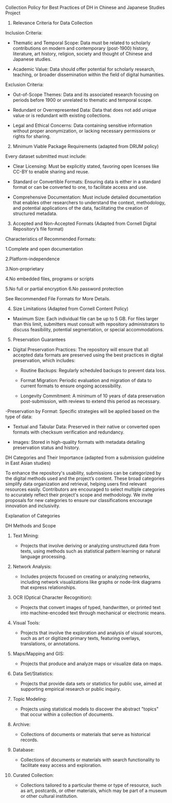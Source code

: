 Collection Policy for Best Practices of DH in Chinese and Japanese Studies Project

1. Relevance Criteria for Data Collection

Inclusion Criteria:

- Thematic and Temporal Scope: Data must be related to scholarly contributions on modern and contemporary (post-1900) history, literature, art history, religion, society and thought of Chinese and Japanese studies. 

- Academic Value: Data should offer potential for scholarly research, teaching, or broader dissemination within the field of digital humanities.

Exclusion Criteria:

- Out-of-Scope Themes: Data and its associated research focusing on periods before 1900 or unrelated to thematic and temporal scope. 

- Redundant or Overrepresented Data: Data that does not add unique value or is redundant with existing collections.

- Legal and Ethical Concerns: Data containing sensitive information without proper anonymization, or lacking necessary permissions or rights for sharing.

2. Minimum Viable Package Requirements (adapted from DRUM policy)

Every dataset submitted must include:

- Clear Licensing: Must be explicitly stated, favoring open licenses like CC-BY to enable sharing and reuse.

- Standard or Convertible Formats: Ensuring data is either in a standard format or can be converted to one, to facilitate access and use.

- Comprehensive Documentation: Must include detailed documentation that enables other researchers to understand the context, methodology, and potential applications of the data, facilitating the creation of structured metadata.

3. Accepted and Non-Accepted Formats (Adapted from Cornell Digital Repository’s file format)

Characteristics of Recommended Formats:

1.Complete and open documentation

2.Platform-independence

3.Non-proprietary

4.No embedded files, programs or scripts

5.No full or partial encryption
6.No password protection
  
See Recommended File Formats for More Details.

4. Size Limitations (Adapted from Cornell Content Policy)

- Maximum Size: Each individual file can be up to 5 GB. For files larger than this limit, submitters must consult with repository administrators to discuss feasibility, potential segmentation, or special accommodations. 

5. Preservation Guarantees

- Digital Preservation Practices: The repository will ensure that all accepted data formats are preserved using the best practices in digital preservation, which includes:

  - Routine Backups: Regularly scheduled backups to prevent data loss.

  - Format Migration: Periodic evaluation and migration of data to current formats to ensure ongoing accessibility.

  - Longevity Commitment: A minimum of 10 years of data preservation post-submission, with reviews to extend this period as necessary.

-Preservation by Format: Specific strategies will be applied based on the type of data:

  - Textual and Tabular Data: Preserved in their native or converted open formats with checksum verification and redundancy.
  
  - Images: Stored in high-quality formats with metadata detailing preservation status and history.

DH Categories and Their Importance (adapted from a submission guideline in East Asian studies)

To enhance the repository's usability, submissions can be categorized by the digital methods used and the project’s content. These broad categories simplify data organization and retrieval, helping users find relevant resources easily. Contributors are encouraged to select multiple categories to accurately reflect their project's scope and methodology. We invite proposals for new categories to ensure our classifications encourage innovation and inclusivity.

Explanation of Categories

DH Methods and Scope

1. Text Mining:

   - Projects that involve deriving or analyzing unstructured data from texts, using methods such as statistical pattern learning or natural language processing.

2. Network Analysis:

   - Includes projects focused on creating or analyzing networks, including network visualizations like graphs or node-link diagrams that express relationships.

3. OCR (Optical Character Recognition):

   - Projects that convert images of typed, handwritten, or printed text into machine-encoded text through mechanical or electronic means.

4. Visual Tools:

   - Projects that involve the exploration and analysis of visual sources, such as art or digitized primary texts, featuring overlays, translations, or annotations.

5. Maps/Mapping and GIS:

   - Projects that produce and analyze maps or visualize data on maps.

6. Data Set/Statistics:

   - Projects that provide data sets or statistics for public use, aimed at supporting empirical research or public inquiry.

7. Topic Modeling:

   - Projects using statistical models to discover the abstract "topics" that occur within a collection of documents.

8. Archive:

    - Collections of documents or materials that serve as historical records.

9. Database:

    - Collections of documents or materials with search functionality to facilitate easy access and exploration.

10. Curated Collection:

    - Collections tailored to a particular theme or type of resource, such as art, postcards, or other materials, which may be part of a museum or other cultural institution.



